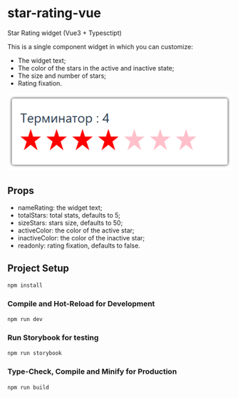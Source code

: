 # star-rating-vue

Star Rating widget (Vue3 + Typesctipt)

This is a single component widget in which you can customize:
- The widget text;
- The color of the stars in the active and inactive state;
- The size and number of stars;
- Rating fixation.

![alt text](figures/interface.PNG)

## Props

- nameRating: the widget text;
- totalStars: total stats, defaults to 5;
- sizeStars: stars size, defaults to 50;
- activeColor: the color of the active star;
- inactiveColor: the color of the inactive star;
- readonly: rating fixation, defaults to false.

## Project Setup

```sh
npm install
```

### Compile and Hot-Reload for Development

```sh
npm run dev
```

### Run Storybook for testing

```sh
npm run storybook
```

### Type-Check, Compile and Minify for Production

```sh
npm run build
```
